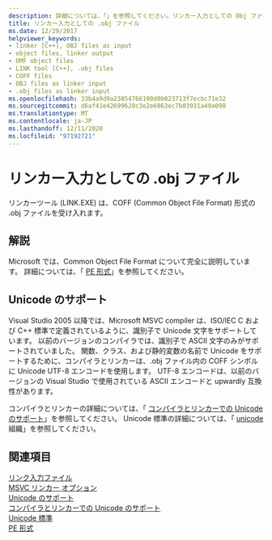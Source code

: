```yaml
---
description: 詳細については、「」を参照してください。リンカー入力としての Obj ファイル
title: リンカー入力としての .obj ファイル
ms.date: 12/29/2017
helpviewer_keywords:
- linker [C++], OBJ files as input
- object files, linker output
- OMF object files
- LINK tool [C++], .obj files
- COFF files
- OBJ files as linker input
- .obj files as linker input
ms.openlocfilehash: 33b4a9d9a23854766100d0b023713f7ecbc71e32
ms.sourcegitcommit: d6af41e42699628c3e2e6063ec7b03931a49a098
ms.translationtype: MT
ms.contentlocale: ja-JP
ms.lasthandoff: 12/11/2020
ms.locfileid: "97192721"
---
```

# <a name="obj-files-as-linker-input"></a>リンカー入力としての .obj ファイル

リンカーツール (LINK.EXE) は、COFF (Common Object File Format) 形式の .obj ファイルを受け入れます。

## <a name="remarks"></a>解説

Microsoft では、Common Object File Format について完全に説明しています。 詳細については、「 [PE 形式](/windows/win32/Debug/pe-format)」を参照してください。

## <a name="unicode-support"></a>Unicode のサポート

Visual Studio 2005 以降では、Microsoft MSVC compiler は、ISO/IEC C および C++ 標準で定義されているように、識別子で Unicode 文字をサポートしています。 以前のバージョンのコンパイラでは、識別子で ASCII 文字のみがサポートされていました。 関数、クラス、および静的変数の名前で Unicode をサポートするために、コンパイラとリンカーは、.obj ファイル内の COFF シンボルに Unicode UTF-8 エンコードを使用します。 UTF-8 エンコードは、以前のバージョンの Visual Studio で使用されている ASCII エンコードと upwardly 互換性があります。

コンパイラとリンカーの詳細については、「 [コンパイラとリンカーでの Unicode のサポート](unicode-support-in-the-compiler-and-linker.md)」を参照してください。 Unicode 標準の詳細については、「 [unicode](https://home.unicode.org/) 組織」を参照してください。

## <a name="see-also"></a>関連項目

[リンク入力ファイル](link-input-files.md)<br/>
[MSVC リンカー オプション](linker-options.md)<br/>
[Unicode のサポート](../../text/support-for-unicode.md)<br/>
[コンパイラとリンカーでの Unicode のサポート](unicode-support-in-the-compiler-and-linker.md)<br/>
[Unicode 標準](https://home.unicode.org/)<br/>
[PE 形式](/windows/win32/Debug/pe-format)
